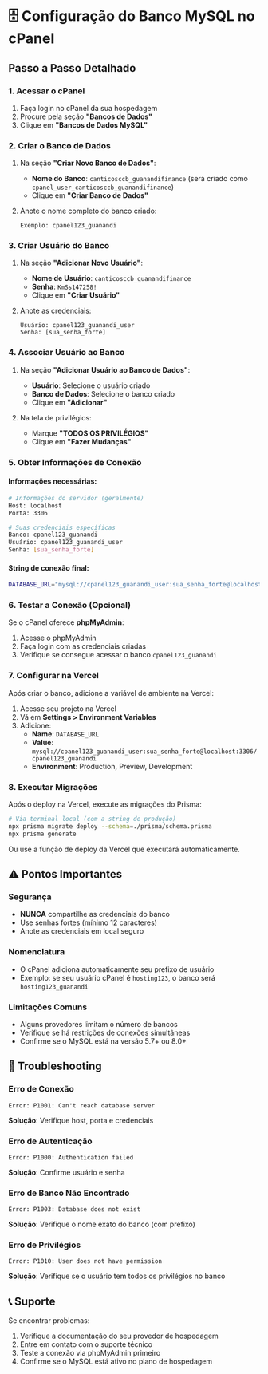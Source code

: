 # 🗄️ Configuração do Banco MySQL no cPanel

## Passo a Passo Detalhado

### 1. Acessar o cPanel

1. Faça login no cPanel da sua hospedagem
2. Procure pela seção **"Bancos de Dados"**
3. Clique em **"Bancos de Dados MySQL"**

### 2. Criar o Banco de Dados

1. Na seção **"Criar Novo Banco de Dados"**:
   - **Nome do Banco**: `canticosccb_guanandifinance` (será criado como `cpanel_user_canticosccb_guanandifinance`)
   - Clique em **"Criar Banco de Dados"**

2. Anote o nome completo do banco criado:
   ```
   Exemplo: cpanel123_guanandi
   ```

### 3. Criar Usuário do Banco

1. Na seção **"Adicionar Novo Usuário"**:
   - **Nome de Usuário**: `canticosccb_guanandifinance`
   - **Senha**: `KmSs147258!`
   - Clique em **"Criar Usuário"**

2. Anote as credenciais:
   ```
   Usuário: cpanel123_guanandi_user
   Senha: [sua_senha_forte]
   ```

### 4. Associar Usuário ao Banco

1. Na seção **"Adicionar Usuário ao Banco de Dados"**:
   - **Usuário**: Selecione o usuário criado
   - **Banco de Dados**: Selecione o banco criado
   - Clique em **"Adicionar"**

2. Na tela de privilégios:
   - Marque **"TODOS OS PRIVILÉGIOS"**
   - Clique em **"Fazer Mudanças"**

### 5. Obter Informações de Conexão

#### Informações necessárias:

```bash
# Informações do servidor (geralmente)
Host: localhost
Porta: 3306

# Suas credenciais específicas
Banco: cpanel123_guanandi
Usuário: cpanel123_guanandi_user
Senha: [sua_senha_forte]
```

#### String de conexão final:

```bash
DATABASE_URL="mysql://cpanel123_guanandi_user:sua_senha_forte@localhost:3306/cpanel123_guanandi"
```

### 6. Testar a Conexão (Opcional)

Se o cPanel oferece **phpMyAdmin**:

1. Acesse o phpMyAdmin
2. Faça login com as credenciais criadas
3. Verifique se consegue acessar o banco `cpanel123_guanandi`

### 7. Configurar na Vercel

Após criar o banco, adicione a variável de ambiente na Vercel:

1. Acesse seu projeto na Vercel
2. Vá em **Settings > Environment Variables**
3. Adicione:
   - **Name**: `DATABASE_URL`
   - **Value**: `mysql://cpanel123_guanandi_user:sua_senha_forte@localhost:3306/cpanel123_guanandi`
   - **Environment**: Production, Preview, Development

### 8. Executar Migrações

Após o deploy na Vercel, execute as migrações do Prisma:

```bash
# Via terminal local (com a string de produção)
npx prisma migrate deploy --schema=./prisma/schema.prisma
npx prisma generate
```

Ou use a função de deploy da Vercel que executará automaticamente.

## ⚠️ Pontos Importantes

### Segurança
- **NUNCA** compartilhe as credenciais do banco
- Use senhas fortes (mínimo 12 caracteres)
- Anote as credenciais em local seguro

### Nomenclatura
- O cPanel adiciona automaticamente seu prefixo de usuário
- Exemplo: se seu usuário cPanel é `hosting123`, o banco será `hosting123_guanandi`

### Limitações Comuns
- Alguns provedores limitam o número de bancos
- Verifique se há restrições de conexões simultâneas
- Confirme se o MySQL está na versão 5.7+ ou 8.0+

## 🔧 Troubleshooting

### Erro de Conexão
```
Error: P1001: Can't reach database server
```
**Solução**: Verifique host, porta e credenciais

### Erro de Autenticação
```
Error: P1000: Authentication failed
```
**Solução**: Confirme usuário e senha

### Erro de Banco Não Encontrado
```
Error: P1003: Database does not exist
```
**Solução**: Verifique o nome exato do banco (com prefixo)

### Erro de Privilégios
```
Error: P1010: User does not have permission
```
**Solução**: Verifique se o usuário tem todos os privilégios no banco

## 📞 Suporte

Se encontrar problemas:
1. Verifique a documentação do seu provedor de hospedagem
2. Entre em contato com o suporte técnico
3. Teste a conexão via phpMyAdmin primeiro
4. Confirme se o MySQL está ativo no plano de hospedagem